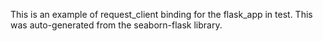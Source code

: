 This is an example of request_client binding for the flask_app in test.
This was auto-generated from the seaborn-flask library.